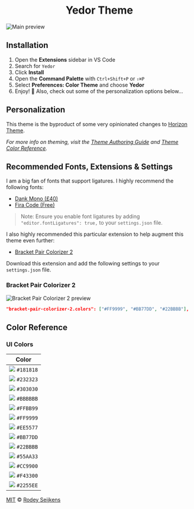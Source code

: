 <h1 align="center">
    Yedor Theme
</h1>

<img src="https://i.imgur.com/naTsVAI.png" alt="Main preview">

## Installation

1. Open the **Extensions** sidebar in VS Code
2. Search for `Yedor`
3. Click **Install**
4. Open the **Command Palette** with `Ctrl+Shift+P` or `⇧⌘P`
5. Select **Preferences: Color Theme** and choose **Yedor**
6. Enjoy! 🌅 Also, check out some of the personalization options below...

## Personalization

This theme is the byproduct of some very opinionated changes to <a href="https://marketplace.visualstudio.com/items?itemName=jolaleye.horizon-theme-vscode">Horizon Theme</a>.

_For more info on theming, visit the [Theme Authoring Guide](https://code.visualstudio.com/api/extension-capabilities/theming) and [Theme Color Reference](https://code.visualstudio.com/api/references/theme-color)._

## Recommended Fonts, Extensions & Settings

I am a big fan of fonts that support ligatures. I highly recommend the following fonts:

- <a href="https://dank.sh/">Dank Mono (£40)</a>
- <a href="https://github.com/tonsky/FiraCode">Fira Code (Free)</a>

> Note: Ensure you enable font ligatures by adding `"editor.fontLigatures": true,` to your `settings.json` file.

I also highly recommended this particular extension to help augment this theme even further:

- <a href="https://marketplace.visualstudio.com/items?itemName=CoenraadS.bracket-pair-colorizer-2">Bracket Pair Colorizer 2</a>

Download this extension and add the following settings to your `settings.json` file.

### Bracket Pair Colorizer 2

<img src="https://i.imgur.com/xIZOjkO.png" alt="Bracket Pair Colorizer 2 preview">

```json
"bracket-pair-colorizer-2.colors": ["#FF9999", "#BB77DD", "#22BBBB"],
```

## Color Reference

### UI Colors

|                            Color                            |
| :---------------------------------------------------------: |
| ![](https://via.placeholder.com/10/181818?text=+) `#181818` |
| ![](https://via.placeholder.com/10/232323?text=+) `#232323` |
| ![](https://via.placeholder.com/10/303030?text=+) `#303030` |
| ![](https://via.placeholder.com/10/BBBBBB?text=+) `#BBBBBB` |
| ![](https://via.placeholder.com/10/FFBB99?text=+) `#FFBB99` |
| ![](https://via.placeholder.com/10/FF9999?text=+) `#FF9999` |
| ![](https://via.placeholder.com/10/EE5577?text=+) `#EE5577` |
| ![](https://via.placeholder.com/10/BB77DD?text=+) `#BB77DD` |
| ![](https://via.placeholder.com/10/22BBBB?text=+) `#22BBBB` |
| ![](https://via.placeholder.com/10/55AA33?text=+) `#55AA33` |
| ![](https://via.placeholder.com/10/CC9900?text=+) `#CC9900` |
| ![](https://via.placeholder.com/10/F43300?text=+) `#F43300` |
| ![](https://via.placeholder.com/10/2255EE?text=+) `#2255EE` |


[MIT](LICENSE) © [Rodey Seijkens](https://github.com/rodeyseijkens)
